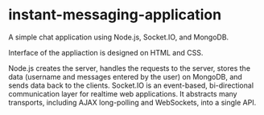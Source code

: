 # instant-messaging-application
A simple chat application using Node.js, Socket.IO, and MongoDB.

Interface of the appliaction is designed on HTML and CSS.

Node.js creates the server, handles the requests to the server, stores the data (username and messages entered by the user) on MongoDB, and sends data back to the clients.
Socket.IO is an event-based, bi-directional communication layer for realtime web applications. It abstracts many transports, including AJAX long-polling and WebSockets, into a single API.
